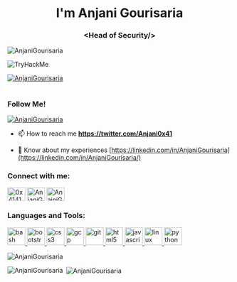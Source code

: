 <h1 align="center">I'm Anjani Gourisaria </h1>
<h3 align="center">&lt;Head of Security/&gt;</h3>

<p align="left"> <img src="https://komarev.com/ghpvc/?username=AnjaniGourisaria&label=Profile%20views&color=0e75b6&style=flat" alt="AnjaniGourisaria" /> </p>
<img src="https://tryhackme-badges.s3.amazonaws.com/RajuTry.png" alt="TryHackMe">
<p align="left"> <a href="https://github.com/ryo-ma/github-profile-trophy"><img src="https://github-profile-trophy.vercel.app/?username=AnjaniGourisaria" alt="AnjaniGourisaria" /></a> </p>

<h1 align="center"> </h1>
<h3 align="left">Follow Me!</h3>
<p align="left"> <a href="https://twitter.com/Anjani0x41" target="blank"><img src="https://img.shields.io/twitter/follow/Anjani0x41?logo=twitter&style=for-the-badge" alt="AnjaniGourisaria" /></a> </p>
<!-- - 🔭 I’m currently working on ** <JOBS> ** -->

<!-- - 🌱 I’m currently learning **<Learing>** -->

<!-- - 💬 Ask me about **<Ask>** -->

- 📫 How to reach me **https://twitter.com/Anjani0x41**

- 📄 Know about my experiences [https://linkedin.com/in/AnjaniGourisaria](https://linkedin.com/in/AnjaniGourisaria/)

<h3 align="left">Connect with me:</h3>
<p align="left">
<a href="https://twitter.com/Anjani0x41" target="blank"><img align="center" src="https://www.vectorlogo.zone/logos/twitter/twitter-official.svg" alt="0x41414141" height="30" width="40" /></a>
<a href="https://linkedin.com/in/AnjaniGourisaria" target="blank"><img align="center" src="https://www.vectorlogo.zone/logos/linkedin/linkedin-tile.svg" alt="AnjaniGourisaria" height="30" width="40" /></a>
<a href="https://discord.gg/AnjaniGourisaria#0772" target="blank"><img align="center" src="https://www.vectorlogo.zone/logos/discordapp/discordapp-tile.svg" alt="AnajniGourisaria#0772" height="30" width="40" /></a>
</p>
<h3 align="left">Languages and Tools:</h3>
<p align="left">
<a href="https://www.gnu.org/software/bash/" target="_blank"> <img src="https://www.vectorlogo.zone/logos/gnu_bash/gnu_bash-icon.svg" 
alt="bash" width="40" height="40" /> </a> 
<a href="https://getbootstrap.com" target="_blank"> <img src="https://www.vectorlogo.zone/logos/getbootstrap/getbootstrap-icon.svg"
alt="bootstrap" width="40" height="40" /> </a>
<a href="https://www.w3schools.com/css/" target="_blank"> <img src="https://www.vectorlogo.zone/logos/w3_css/w3_css-icon.svg"
alt="css3" width="40" height="40" /> </a>
<a href="https://cloud.google.com" target="_blank"> <img src="https://www.vectorlogo.zone/logos/google_cloud/google_cloud-icon.svg" 
alt="gcp" width="40" height="40" /> </a>
<a href="https://git-scm.com/" target="_blank"> <img src="https://www.vectorlogo.zone/logos/git-scm/git-scm-icon.svg" 
alt="git" width="40" height="40" /> </a>
<a href="https://www.w3.org/html/" target="_blank"> <img src="https://www.vectorlogo.zone/logos/w3_html5/w3_html5-icon.svg"
alt="html5" width="40" height="40" /> </a>
<a href="https://developer.mozilla.org/en-US/docs/Web/JavaScript" target="_blank"> <img src="https://www.vectorlogo.zone/logos/javascript/javascript-icon.svg"
alt="javascript" width="40" height="40" /> </a>
<a href="https://www.linux.org/" target="_blank"> <img src="https://www.vectorlogo.zone/logos/linux/linux-icon.svg" 
alt="linux" width="40" height="40" /> </a>
<a href="https://www.python.org" target="_blank"> <img src="https://www.vectorlogo.zone/logos/python/python-icon.svg"
alt="python" width="40" height="40" /> </a>    </p>


<p><img align="center" src="https://github-readme-streak-stats.herokuapp.com/?user=AnjaniGourisaria&" alt="AnjaniGourisaria" /></p>
<p><img align="left" src="https://github-readme-stats.vercel.app/api/top-langs?username=AnjaniGourisaria&show_icons=true&locale=en&layout=compact" alt="AnjaniGourisaria" /></p>
<p>&nbsp;<img align="center" src="https://github-readme-stats.vercel.app/api?username=AnjaniGourisaria&show_icons=true&locale=en" alt="AnjaniGourisaria" /></p>
